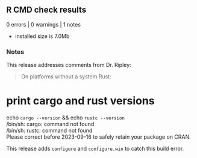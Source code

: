 ## R CMD check results

0 errors | 0 warnings | 1 notes

* installed size is  7.0Mb

### Notes

This release addresses comments from Dr. Ripley:

> On platforms without a system Rust:
# print cargo and rust versions  
echo `cargo --version` && echo `rustc --version`  
/bin/sh: cargo: command not found  
/bin/sh: rustc: command not found  
Please correct before 2023-09-16 to safely retain your package on CRAN.

This release adds `configure` and `configure.win` to catch this build error. 

  
